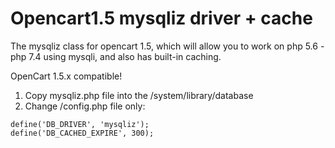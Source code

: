 # Opencart1.5 mysqliz driver + cache
The mysqliz class for opencart 1.5, which will allow you to work on php 5.6 - php 7.4 using mysqli, and also has built-in caching.

OpenCart 1.5.x compatible!

1. Copy mysqliz.php file into the /system/library/database
2. Change /config.php file only:

```
define('DB_DRIVER', 'mysqliz');
define('DB_CACHED_EXPIRE', 300);
```


